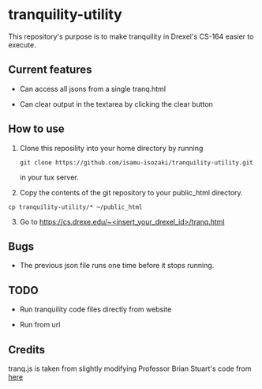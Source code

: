 # tranquility-utility

This repository's purpose is to make tranquility in Drexel's CS-164 easier to execute.

## Current features

- Can access all jsons from a single tranq.html

- Can clear output in the textarea by clicking the clear button

## How to use

1. Clone this reposility into your home directory by running
   
   ```
   git clone https://github.com/isamu-isozaki/tranquility-utility.git
   ```
   
   in your tux server.

2.  Copy the contents of the git repository to your public_html directory.
   
   ```
   cp tranquility-utility/* ~/public_html
   ```

3. Go to https://cs.drexe.edu/~<insert_your_drexel_id>/tranq.html

## Bugs

- The previous json file runs one time before it stops running.

## TODO

- Run tranquility code files directly from website

- Run from url

## Credits

tranq.js is taken from slightly modifying Professor Brian Stuart's code from [here](https://www.cs.drexel.edu/~bls96/tvm.js)

